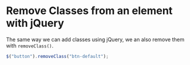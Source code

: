 # Remove Classes from an element with jQuery
The same way we can add classes using jQuery, we an also remove them with `removeClass()`.

```javascript
$("button").removeClass("btn-default");
```
